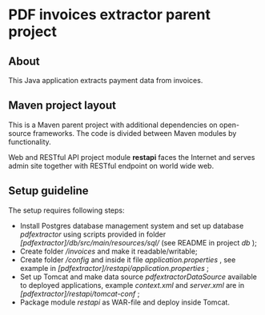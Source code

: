 # PDF invoices extractor parent project

## About

This Java application extracts payment data from invoices.

## Maven project layout

This is a Maven parent project with additional dependencies on open-source frameworks. The code is divided between Maven modules by functionality.

Web and RESTful API project module **restapi** faces the Internet and serves admin site together with RESTful endpoint on world wide web.

## Setup guideline

The setup requires following steps:
* Install Postgres database management system and set up database *pdfextractor* using scripts provided in folder *[pdfextractor]/db/src/main/resources/sql/*  (see README in project *db* );
* Create folder */invoices* and make it readable/writable;
* Create folder */config* and inside it file *application.properties* , see example in *[pdfextractor]/restapi/application.properties* ;
* Set up Tomcat and make data source *pdfextractorDataSource* available to deployed applications, example *context.xml* and *server.xml* are in *[pdfextractor]/restapi/tomcat-conf* ;
* Package module *restapi* as WAR-file and deploy inside Tomcat.